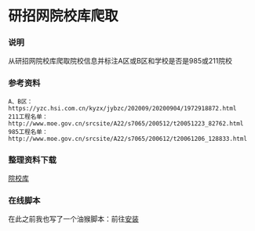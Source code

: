 # 研招网院校库爬取


### 说明
从研招网院校库爬取院校信息并标注A区或B区和学校是否是985或211院校

### 参考资料
```angular2html
A、B区：https://yzc.hsi.com.cn/kyzx/jybzc/202009/20200904/1972918872.html
211工程名单：http://www.moe.gov.cn/srcsite/A22/s7065/200512/t20051223_82762.html
985工程名单：http://www.moe.gov.cn/srcsite/A22/s7065/200612/t20061206_128833.html
```

### 整理资料下载

[院校库](https://github.com/xx025/yzw-spider/raw/main/documentation/%E9%99%A2%E6%A0%A1%E5%BA%93.xlsx)

### 在线脚本
在此之前我也写了一个油猴脚本：前往[安装](https://greasyfork.org/zh-CN/scripts/423952)

